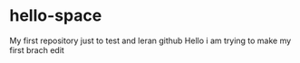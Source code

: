 # hello-space
My first repository just to test and leran github
Hello i am trying to make my first brach edit

